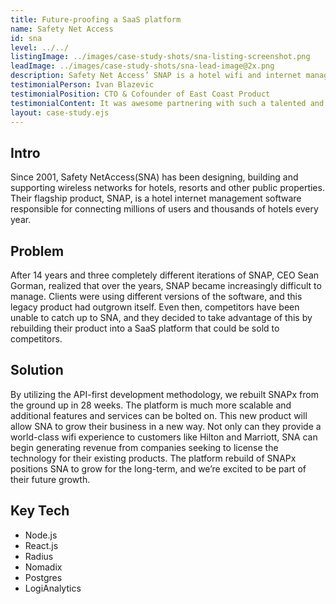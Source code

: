 ```yaml
---
title: Future-proofing a SaaS platform
name: Safety Net Access
id: sna
level: ../../
listingImage: ../images/case-study-shots/sna-listing-screenshot.png
leadImage: ../images/case-study-shots/sna-lead-image@2x.png
description: Safety Net Access’ SNAP is a hotel wifi and internet management platform. We helped them rebuild and consolidate a product with three different generations of users  and prepared it for a SaaS offering.
testimonialPerson: Ivan Blazevic
testimonialPosition: CTO & Cofounder of East Coast Product
testimonialContent: It was awesome partnering with such a talented and knowledgable team. We were able to learn a lot from them and vice versa which helped us collaborate better and build the best product SNAPx could be.
layout: case-study.ejs
---
```


## Intro

Since 2001, Safety NetAccess(SNA) has been designing, building and supporting wireless networks for hotels, resorts and other public properties. Their flagship product, SNAP, is a hotel internet management software responsible for connecting millions of users and thousands of hotels every year.

## Problem

After 14 years and three completely different iterations of SNAP, CEO Sean Gorman, realized that over the years, SNAP became increasingly difficult to manage. Clients were using different versions of the software, and this legacy product had outgrown itself. Even then, competitors have been unable to catch up to SNA, and they decided to take advantage of this by rebuilding their product into a SaaS platform that could be sold to competitors.

## Solution

By utilizing the API-first development methodology, we rebuilt SNAPx from the ground up in 28 weeks. The platform is much more scalable and additional features and services can be bolted on. This new product will allow SNA to grow their business in a new way. Not only can they provide a world-class wifi experience to customers like Hilton and Marriott, SNA can begin generating revenue from companies seeking to license the technology for their existing products. The platform rebuild of SNAPx positions SNA to grow for the long-term, and we’re excited to be part of their future growth.

## Key Tech

* Node.js
* React.js
* Radius
* Nomadix
* Postgres
* LogiAnalytics